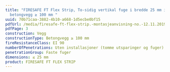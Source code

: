 ```yaml
---
title: "FIRESAFE FT Flex Strip, To-sidig vertikal fuge i bredde 25 mm i
  betongvegg ≥ 100 mm "
uuid: 70b71caa-3882-4b10-a668-1d5ecbe0bf15
pdfUrl: /media/firesafe-ft-flex-strip.-montasjeanvisning-no.-12.11.2019.pdf
pdfPage: 3
construction: Vegg
constructionType: Betongvegg ≥ 100 mm
fireResistanceClass: EI 90
numberOfPenetrations: Uten installasjoner (tomme utsparinger og fuger)
penetrationGroup: Faste fuger
dimensions: ≤ 25 mm
product: FIRESAFE FT FLEX STRIP
---
```

